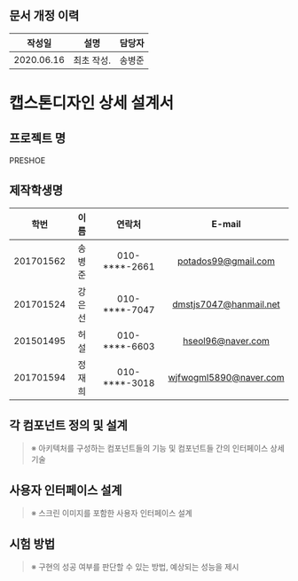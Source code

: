 ## 문서 개정 이력
|작성일|설명|담당자|
|:-:|:-:|:-:|
|2020.06.16|최초 작성.|송병준|

# 캡스톤디자인 상세 설계서
## 프로젝트 명
PRESHOE

## 제작학생명
|학번|이름|연락처|E-mail|
|:-:|:-:|:-:|:-:|
|201701562|송병준|010-****-2661|potados99@gmail.com|
|201701524|강은선|010-****-7047|dmstjs7047@hanmail.net|
|201501495|허설|010-****-6603|hseol96@naver.com|
|201701594|정재희|010-****-3018|wjfwogml5890@naver.com|

## 각 컴포넌트 정의 및 설계
> ※ 아키텍처를 구성하는 컴포넌트들의 기능 및 컴포넌트들 간의 인터페이스 상세 기술

## 사용자 인터페이스 설계
> ※ 스크린 이미지를 포함한 사용자 인터페이스 설계

## 시험 방법
> ※ 구현의 성공 여부를 판단할 수 있는 방법, 예상되는 성능을 제시

